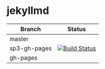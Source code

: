 # jekyllmd


| Branch        | Status        |
| ------------- |:-------------:|
| master        |  |
| sp3-gh-pages      | [![Build Status](https://travis-ci.org/olzaragoza/jekyllmd.svg?branch=sp3-gh-pages)](https://travis-ci.org/olzaragoza/jekyllmd)      |
| gh-pages |       |
